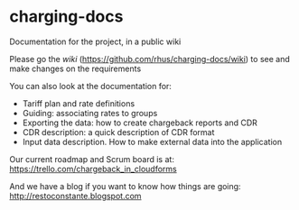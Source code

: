 # charging-docs
Documentation for the project, in a public wiki

Please go the *wiki* (https://github.com/rhus/charging-docs/wiki) to see and make changes on the requirements

You can also look at the documentation for:
- Tariff plan and rate definitions
- Guiding: associating rates to groups
- Exporting the data: how to create chargeback reports and CDR
- CDR description: a quick description of CDR format
- Input data description. How to make external data into the application


Our current roadmap and Scrum board is at:
https://trello.com/chargeback_in_cloudforms

And we have a blog if you want to know how things are going:
http://restoconstante.blogspot.com
